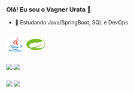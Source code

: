 ### Olá! Eu sou o Vagner Urata 👋

- 🌱 Estudando Java/SpringBoot, SQL e DevOps

<div style="display: inline_block"><br>
  <img align="center" alt="Rafa-Js" height="40" width="50" src="https://raw.githubusercontent.com/devicons/devicon/master/icons/java/java-original.svg">  
  <img align="center" alt="Rafa-Js" height="30" width="50" src="https://raw.githubusercontent.com/devicons/devicon/master/icons/spring/spring-original.svg">
</div>

##
          
<a href="https://github.com/vagnerurata">
  <img height=170 align="center" src="https://github-readme-stats.vercel.app/api?username=vagnerurata&show_icons=true&theme=dark#gh-dark-mode-only"/>
</a>
<a href="https://github.com/vagnerurata">
  <img height=170 align="center" src="https://github-readme-stats.vercel.app/api/top-langs?username=vagnerurata&layout=compact&langs_count=8&card_width=320&show_icons=true&theme=dark#gh-dark-mode-only"/>
</a>

 ##
 
<div> 
  <a href = "mailto:vagnerurata@gmail.com"><img src="https://img.shields.io/badge/Gmail-D14836?style=for-the-badge&logo=gmail&logoColor=white" target="_blank"></a>
  <a href="https://www.linkedin.com/in/vagner-urata" target="_blank"><img src="https://img.shields.io/badge/-LinkedIn-%230077B5?style=for-the-badge&logo=linkedin&logoColor=white" target="_blank"></a> 
  
</div>
